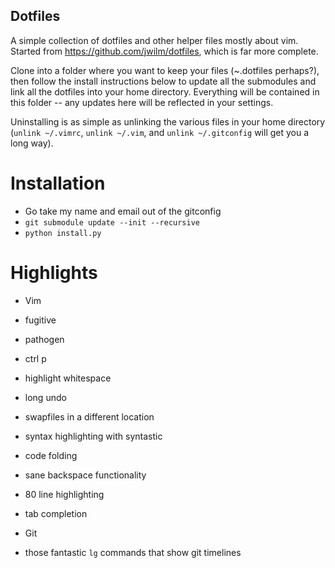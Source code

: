 Dotfiles
--------

A simple collection of dotfiles and other helper files mostly
about vim. Started from https://github.com/jwilm/dotfiles, which
is far more complete.

Clone into a folder where you want to keep your files
(~.dotfiles perhaps?), then follow the install instructions
below to update all the submodules and link all the dotfiles
into your home directory. Everything will be contained in this
folder -- any updates here will be reflected in your settings.

Uninstalling is as simple as unlinking the various files in your
home directory (`unlink ~/.vimrc`, `unlink ~/.vim`, and
`unlink ~/.gitconfig` will get you a long way).


# Installation
- Go take my name and email out of the gitconfig
- `git submodule update --init --recursive`
- `python install.py`


# Highlights
- Vim
 - fugitive
 - pathogen
 - ctrl p
 - highlight whitespace
 - long undo
 - swapfiles in a different location
 - syntax highlighting with syntastic
 - code folding
 - sane backspace functionality
 - 80 line highlighting
 - tab completion

- Git
 - those fantastic `lg` commands that show git timelines

